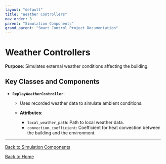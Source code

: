 ```yaml
---
layout: "default"
title: "Weather Controllers"
nav_order: 3
parent: "Simulation Components"
grand_parent: "Smart Control Project Documentation"
---
```


# Weather Controllers

**Purpose**: Simulates external weather conditions affecting the building.

## Key Classes and Components

- **`ReplayWeatherController`**:

  - Uses recorded weather data to simulate ambient conditions.

  - **Attributes**:

    - `local_weather_path`: Path to local weather data.
    - `convection_coefficient`: Coefficient for heat convection between the building and the environment.

---

[Back to Simulation Components](simulation-components.md)

[Back to Home](../index.md)
